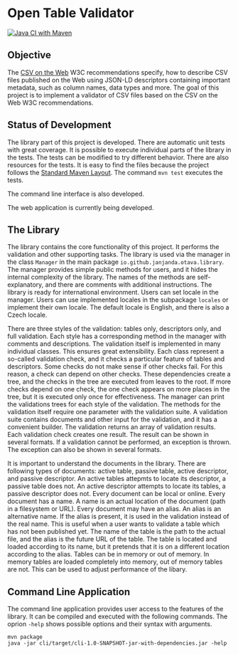# Open Table Validator

[![Java CI with Maven](https://github.com/JanJanda/otava/actions/workflows/maven.yml/badge.svg)](https://github.com/JanJanda/otava/actions/workflows/maven.yml)

## Objective

The [CSV on the Web](https://www.w3.org/TR/2016/NOTE-tabular-data-primer-20160225/) W3C recommendations specify, how to describe CSV files published on the Web using JSON-LD descriptors containing important metadata, such as column names, data types and more. The goal of this project is to implement a validator of CSV files based on the CSV on the Web W3C recommendations.

## Status of Development

The library part of this project is developed. There are automatic unit tests with great coverage. It is possible to execute individual parts of the library in the tests. The tests can be modified to try different behavior. There are also resources for the tests. It is easy to find the files because the project follows the [Standard Maven Layout](https://maven.apache.org/guides/introduction/introduction-to-the-standard-directory-layout.html). The command `mvn test` executes the tests.

The command line interface is also developed.

The web application is currently being developed.

## The Library

The library contains the core functionality of this project. It performs the validation and other supporting tasks. The library is used via the manager in the class `Manager` in the main package `io.github.janjanda.otava.library`. The manager provides simple public methods for users, and it hides the internal complexity of the library. The names of the methods are self-explanatory, and there are comments with additional instructions. The library is ready for international environment. Users can set locale in the manager. Users can use implemented locales in the subpackage `locales` or implement their own locale. The default locale is English, and there is also a Czech locale.

There are three styles of the validation: tables only, descriptors only, and full validation. Each style has a corresponding method in the manager with comments and descriptions. The validation itself is implemented in many individual classes. This ensures great extensibility. Each class represent a so-called validation check, and it checks a particular feature of tables and descriptors. Some checks do not make sense if other checks fail. For this reason, a check can depend on other checks. These dependencies create a tree, and the checks in the tree are executed from leaves to the root. If more checks depend on one check, the one check appears on more places in the tree, but it is executed only once for effectiveness. The manager can print the validations trees for each style of the validation. The methods for the validation itself require one parameter with the validation suite. A validation suite contains documents and other input for the validation, and it has a convenient builder. The validation returns an array of validation results. Each validation check creates one result. The result can be shown in several formats. If a validation cannot be performed, an exception is thrown. The exception can also be shown in several formats.

It is important to understand the documents in the library. There are following types of documents: active table, passive table, active descriptor, and passive descriptor. An active tables attepmts to locate its descriptor, a passive table does not. An active descriptor attempts to locate its tables, a passive descriptor does not. Every document can be local or online. Every document has a name. A name is an actual location of the document (path in a filesystem or URL). Every document may have an alias. An alias is an alternative name. If the alias is present, it is used in the validation instead of the real name. This is useful when a user wants to validate a table which has not been published yet. The name of the table is the path to the actual file, and the alias is the future URL of the table. The table is located and loaded according to its name, but it pretends that it is on a different location according to the alias. Tables can be in memory or out of memory. In memory tables are loaded completely into memory, out of memory tables are not. This can be used to adjust performance of the libary.

## Command Line Application

The command line application provides user access to the features of the library. It can be compiled and executed with the following commands. The oprion `-help` shows possible options and their syntax with arguments.

```
mvn package
java -jar cli/target/cli-1.0-SNAPSHOT-jar-with-dependencies.jar -help
```


